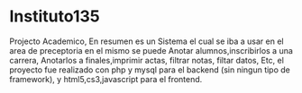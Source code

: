 # Instituto135
Projecto Academico, En resumen es un Sistema el cual se iba a usar en el area de preceptoria en el mismo se puede Anotar alumnos,inscribirlos a una carrera, Anotarlos a finales,imprimir actas, filtrar notas, filtar datos, Etc, el proyecto fue realizado con php y mysql para el backend (sin ningun tipo de framework), y html5,cs3,javascript para el frontend.
